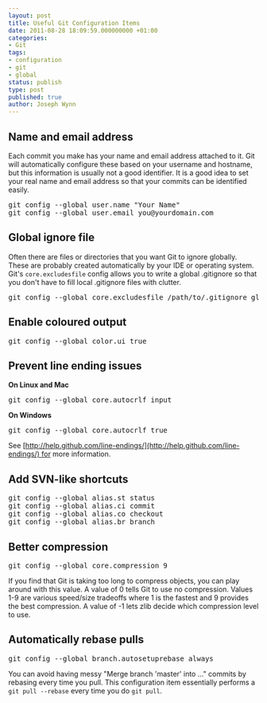 ```yaml
---
layout: post
title: Useful Git Configuration Items
date: 2011-08-28 18:09:59.000000000 +01:00
categories:
- Git
tags:
- configuration
- git
- global
status: publish
type: post
published: true
author: Joseph Wynn
---
```


## Name and email address

Each commit you make has your name and email address attached to it. Git will automatically configure these based on your username and hostname, but this information is usually not a good identifier. It is a good idea to set your real name and email address so that your commits can be identified easily.

<pre>git config --global user.name "Your Name"
git config --global user.email you@yourdomain.com</pre>

## Global ignore file

Often there are files or directories that you want Git to ignore globally. These are probably created automatically by your IDE or operating system. Git's `core.excludesfile` config allows you to write a global .gitignore so that you don't have to fill local .gitignore files with clutter.

<pre>git config --global core.excludesfile /path/to/.gitignore_global</pre>

<!--more-->

## Enable coloured output

<pre>git config --global color.ui true</pre>

## Prevent line ending issues

**On Linux and Mac**

<pre>git config --global core.autocrlf input</pre>

**On Windows**

<pre>git config --global core.autocrlf true</pre>

See [http://help.github.com/line-endings/](http://help.github.com/line-endings/) for more information.

## Add SVN-like shortcuts

<pre>git config --global alias.st status
git config --global alias.ci commit
git config --global alias.co checkout
git config --global alias.br branch</pre>

## Better compression

<pre>git config --global core.compression 9</pre>

If you find that Git is taking too long to compress objects, you can play around with this value. A value of 0 tells Git to use no compression. Values 1-9 are various speed/size tradeoffs where 1 is the fastest and 9 provides the best compression. A value of -1 lets zlib decide which compression level to use.

## Automatically rebase pulls

<pre>git config --global branch.autosetuprebase always</pre>

You can avoid having messy "Merge branch 'master' into ..." commits by rebasing every time you pull. This configuration item essentially performs a `git pull --rebase` every time you do `git pull`.
